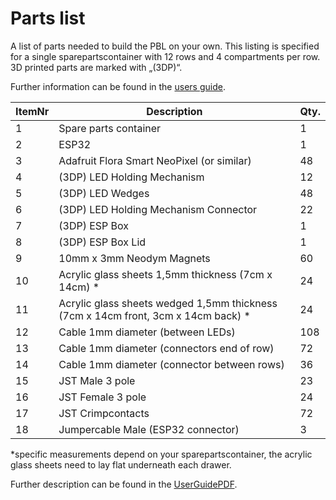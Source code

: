 # Parts list

A list of parts needed to build the PBL on your own. This listing is specified for a single
sparepartscontainer with 12 rows and 4 compartments per row. 3D printed parts are
marked with „(3DP)“. 

Further information can be found in the [users guide](../Documentation/PBL%20Users%20Guide.pdf).

| ItemNr | Description | Qty. |
|-----|-----|-----|
| 1 | Spare parts container | 1 |
| 2 | ESP32 | 1 |
| 3 | Adafruit Flora Smart NeoPixel (or similar) | 48 |
| 4 | (3DP) LED Holding Mechanism | 12 |
| 5 | (3DP) LED Wedges | 48 |
| 6 | (3DP) LED Holding Mechanism Connector | 22 |
| 7 | (3DP) ESP Box | 1 |
| 8 | (3DP) ESP Box Lid | 1 |
| 9 | 10mm x 3mm Neodym Magnets | 60 |
| 10 | Acrylic glass sheets 1,5mm thickness (7cm x 14cm) *| 24 |
| 11 | Acrylic glass sheets wedged 1,5mm thickness (7cm x 14cm front, 3cm x 14cm back) * | 24 |
| 12 | Cable 1mm diameter (between LEDs) | 108 |
| 13 | Cable 1mm diameter (connectors end of row) | 72 |
| 14 | Cable 1mm diameter (connector between rows) | 36 |
| 15 | JST Male 3 pole | 23 |
| 16 | JST Female 3 pole | 24 |
| 17 | JST Crimpcontacts | 72 |
| 18 | Jumpercable Male (ESP32 connector) | 3 |

*specific measurements depend on your sparepartscontainer, the acrylic glass sheets need to lay flat underneath each
drawer.

Further description can be found in the [UserGuidePDF][Userguide].

[Userguide]:../Documentation/PBL%20Users%20Guide.pdf